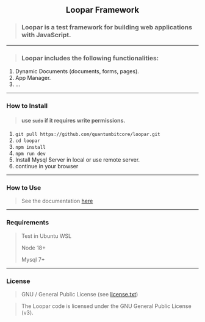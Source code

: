 <div align = "center">
    <img src = "" height = "">
    <h2>Loopar Framework</h2>
</div>

> ### Loopar is a test framework for building web applications with JavaScript.
___
> ### Loopar includes the following functionalities:

1. Dynamic Documents (documents, forms, pages).
2. App Manager.
3. ...
___
### How to Install
> #### use `sudo` if it requires write permissions.
> 
1. `git pull https://github.com/quantumbitcore/loopar.git`
2. `cd loopar`
3. `npm install`
4. `npm run dev`
5. Install Mysql Server in local or use remote server.
6. continue in your browser

___
### How to Use
> See the documentation [here](https://github.com/quantumbitcore/loopar/wiki)

___
### Requirements
>Test in Ubuntu WSL
>
>Node 18+
> 
> Mysql 7+

___

### License
> GNU / General Public License (see [license.txt](license.txt))

> The Loopar code is licensed under the GNU General Public License (v3).
